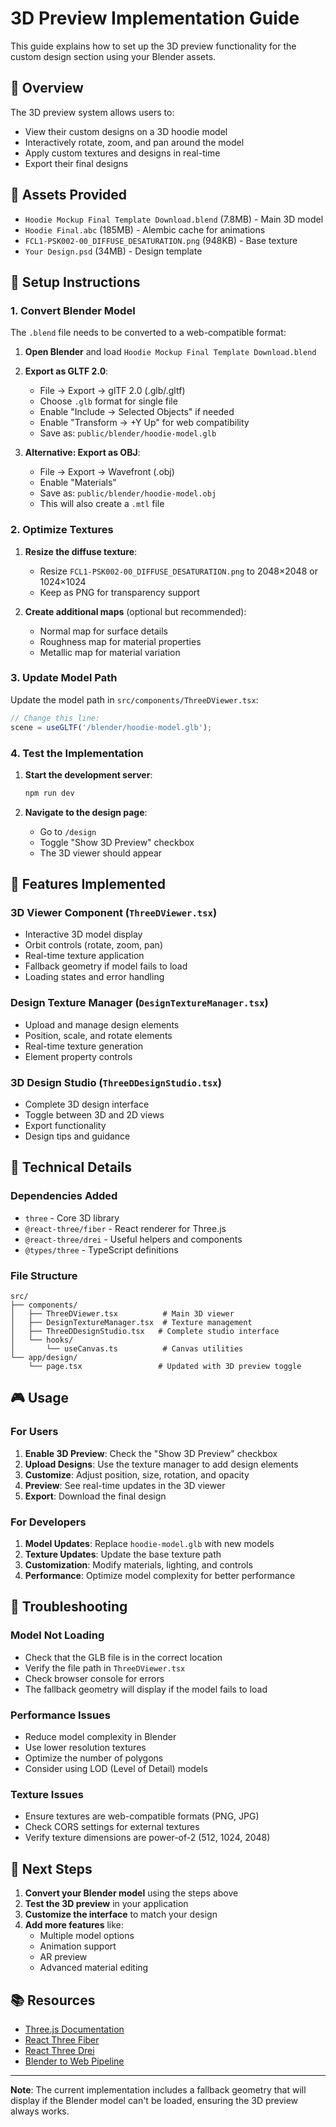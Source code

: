 # 3D Preview Implementation Guide

This guide explains how to set up the 3D preview functionality for the custom design section using your Blender assets.

## 🎯 Overview

The 3D preview system allows users to:
- View their custom designs on a 3D hoodie model
- Interactively rotate, zoom, and pan around the model
- Apply custom textures and designs in real-time
- Export their final designs

## 📁 Assets Provided

- `Hoodie Mockup Final Template Download.blend` (7.8MB) - Main 3D model
- `Hoodie Final.abc` (185MB) - Alembic cache for animations
- `FCL1-PSK002-00_DIFFUSE_DESATURATION.png` (948KB) - Base texture
- `Your Design.psd` (34MB) - Design template

## 🚀 Setup Instructions

### 1. Convert Blender Model

The `.blend` file needs to be converted to a web-compatible format:

1. **Open Blender** and load `Hoodie Mockup Final Template Download.blend`
2. **Export as GLTF 2.0**:
   - File → Export → glTF 2.0 (.glb/.gltf)
   - Choose `.glb` format for single file
   - Enable "Include → Selected Objects" if needed
   - Enable "Transform → +Y Up" for web compatibility
   - Save as: `public/blender/hoodie-model.glb`

3. **Alternative: Export as OBJ**:
   - File → Export → Wavefront (.obj)
   - Enable "Materials"
   - Save as: `public/blender/hoodie-model.obj`
   - This will also create a `.mtl` file

### 2. Optimize Textures

1. **Resize the diffuse texture**:
   - Resize `FCL1-PSK002-00_DIFFUSE_DESATURATION.png` to 2048×2048 or 1024×1024
   - Keep as PNG for transparency support

2. **Create additional maps** (optional but recommended):
   - Normal map for surface details
   - Roughness map for material properties
   - Metallic map for material variation

### 3. Update Model Path

Update the model path in `src/components/ThreeDViewer.tsx`:

```typescript
// Change this line:
scene = useGLTF('/blender/hoodie-model.glb');
```

### 4. Test the Implementation

1. **Start the development server**:
   ```bash
   npm run dev
   ```

2. **Navigate to the design page**:
   - Go to `/design`
   - Toggle "Show 3D Preview" checkbox
   - The 3D viewer should appear

## 🎨 Features Implemented

### 3D Viewer Component (`ThreeDViewer.tsx`)
- Interactive 3D model display
- Orbit controls (rotate, zoom, pan)
- Real-time texture application
- Fallback geometry if model fails to load
- Loading states and error handling

### Design Texture Manager (`DesignTextureManager.tsx`)
- Upload and manage design elements
- Position, scale, and rotate elements
- Real-time texture generation
- Element property controls

### 3D Design Studio (`ThreeDDesignStudio.tsx`)
- Complete 3D design interface
- Toggle between 3D and 2D views
- Export functionality
- Design tips and guidance

## 🔧 Technical Details

### Dependencies Added
- `three` - Core 3D library
- `@react-three/fiber` - React renderer for Three.js
- `@react-three/drei` - Useful helpers and components
- `@types/three` - TypeScript definitions

### File Structure
```
src/
├── components/
│   ├── ThreeDViewer.tsx          # Main 3D viewer
│   ├── DesignTextureManager.tsx  # Texture management
│   ├── ThreeDDesignStudio.tsx   # Complete studio interface
│   └── hooks/
│       └── useCanvas.ts          # Canvas utilities
└── app/design/
    └── page.tsx                 # Updated with 3D preview toggle
```

## 🎮 Usage

### For Users
1. **Enable 3D Preview**: Check the "Show 3D Preview" checkbox
2. **Upload Designs**: Use the texture manager to add design elements
3. **Customize**: Adjust position, size, rotation, and opacity
4. **Preview**: See real-time updates in the 3D viewer
5. **Export**: Download the final design

### For Developers
1. **Model Updates**: Replace `hoodie-model.glb` with new models
2. **Texture Updates**: Update the base texture path
3. **Customization**: Modify materials, lighting, and controls
4. **Performance**: Optimize model complexity for better performance

## 🐛 Troubleshooting

### Model Not Loading
- Check that the GLB file is in the correct location
- Verify the file path in `ThreeDViewer.tsx`
- Check browser console for errors
- The fallback geometry will display if the model fails to load

### Performance Issues
- Reduce model complexity in Blender
- Use lower resolution textures
- Optimize the number of polygons
- Consider using LOD (Level of Detail) models

### Texture Issues
- Ensure textures are web-compatible formats (PNG, JPG)
- Check CORS settings for external textures
- Verify texture dimensions are power-of-2 (512, 1024, 2048)

## 🚀 Next Steps

1. **Convert your Blender model** using the steps above
2. **Test the 3D preview** in your application
3. **Customize the interface** to match your design
4. **Add more features** like:
   - Multiple model options
   - Animation support
   - AR preview
   - Advanced material editing

## 📚 Resources

- [Three.js Documentation](https://threejs.org/docs/)
- [React Three Fiber](https://docs.pmnd.rs/react-three-fiber)
- [React Three Drei](https://github.com/pmndrs/drei)
- [Blender to Web Pipeline](https://threejs.org/docs/#manual/en/introduction/Loading-3D-models)

---

**Note**: The current implementation includes a fallback geometry that will display if the Blender model can't be loaded, ensuring the 3D preview always works.

